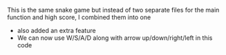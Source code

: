 This is the same snake game but instead of two separate files for the main function and high score, I combined them into one

* also added an extra feature
* We can now use W/S/A/D along with arrow up/down/right/left in this code
